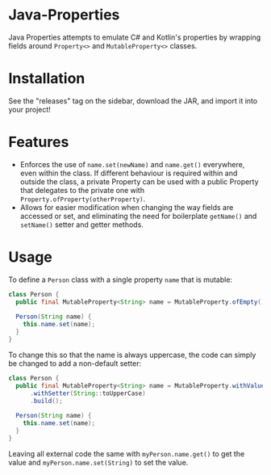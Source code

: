 # Java-Properties
Java Properties attempts to emulate C# and Kotlin's properties by wrapping fields around `Property<>` and `MutableProperty<>` classes.

# Installation
See the "releases" tag on the sidebar, download the JAR, and import it into your project!


# Features
- Enforces the use of `name.set(newName)` and `name.get()` everywhere, even within the class. If different behaviour is required within and outside the class, a private Property can be used with a public Property that delegates to the private one with `Property.ofProperty(otherProperty)`.
- Allows for easier modification when changing the way fields are accessed or set, and eliminating the need for boilerplate `getName()` and `setName()` setter and getter methods.


# Usage
To define a `Person` class with a single property `name` that is mutable:
```java
class Person {
  public final MutableProperty<String> name = MutableProperty.ofEmpty();
  
  Person(String name) {
    this.name.set(name);
  }
}
```

To change this so that the name is always uppercase, the code can simply be changed to add a non-default setter:
```java
class Person {
  public final MutableProperty<String> name = MutableProperty.withValue((String) null)
      .withSetter(String::toUpperCase)
      .build();
  
  Person(String name) {
    this.name.set(name);
  }
}
```

Leaving all external code the same with `myPerson.name.get()` to get the value and `myPerson.name.set(String)` to set the value.
